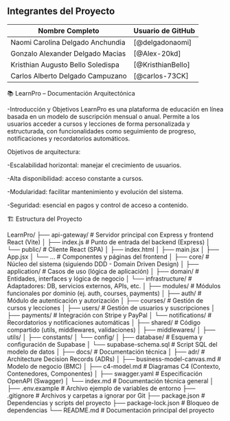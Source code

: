 ## Integrantes del Proyecto

| Nombre Completo        | Usuario de GitHub         |
|------------------------|---------------------------|
| Naomi Carolina Delgado Anchundia   | [@delgadonaomi]
| Gonzalo Alexander Delgado Macias   | [@Alex-20kd]
| Kristhian Augusto Bello Soledispa  | [@KristhianBello]
| Carlos Alberto Delgado Campuzano   | [@carlos-73CK]


📚 LearnPro – Documentación Arquitectónica

-Introducción y Objetivos
LearnPro es una plataforma de educación en línea basada en un modelo de suscripción mensual o anual. Permite a los usuarios acceder a cursos y lecciones de forma personalizada y estructurada, con funcionalidades como seguimiento de progreso, notificaciones y recordatorios automáticos.

Objetivos de arquitectura:

-Escalabilidad horizontal: manejar el crecimiento de usuarios.

-Alta disponibilidad: acceso constante a cursos.

-Modularidad: facilitar mantenimiento y evolución del sistema.

-Seguridad: esencial en pagos y control de acceso a contenido.

🏗️ Estructura del Proyecto


LearnPro/
├── api-gateway/              # Servidor principal con Express y frontend React (Vite)
│   ├── index.js              # Punto de entrada del backend (Express)
│   └── public/               # Cliente React (SPA)
│       ├── index.html
│       ├── main.jsx
│       ├── App.jsx
│       └── ...               # Componentes y páginas del frontend
│
├── core/                     # Núcleo del sistema (siguiendo DDD - Domain Driven Design)
│   ├── application/          # Casos de uso (lógica de aplicación)
│   ├── domain/               # Entidades, interfaces y lógica de negocio
│   └── infrastructure/       # Adaptadores: DB, servicios externos, APIs, etc.
│
├── modules/                  # Módulos funcionales por dominio (ej. auth, courses, payments)
│   ├── auth/                 # Módulo de autenticación y autorización
│   ├── courses/              # Gestión de cursos y lecciones
│   ├── users/                # Gestión de usuarios y suscripciones
│   ├── payments/             # Integración con Stripe y PayPal
│   └── notifications/        # Recordatorios y notificaciones automáticas
│
├── shared/                   # Código compartido (utils, middlewares, validaciones)
│   ├── middlewares/
│   ├── utils/
│   ├── constants/
│   └── config/
│
├── database/                 # Esquema y configuración de Supabase
│   └── supabase-schema.sql   # Script SQL del modelo de datos
│
├── docs/                     # Documentación técnica
│   ├── adr/                  # Architecture Decision Records (ADRs)
│   ├── business-model-canvas.md  # Modelo de negocio (BMC)
│   ├── c4-model.md           # Diagramas C4 (Contexto, Contenedores, Componentes)
│   ├── swagger.yaml          # Especificación OpenAPI (Swagger)
│   └── index.md              # Documentación técnica general
│
├── .env.example              # Archivo ejemplo de variables de entorno
├── .gitignore                # Archivos y carpetas a ignorar por Git
├── package.json              # Dependencias y scripts del proyecto
├── package-lock.json         # Bloqueo de dependencias
└── README.md                 # Documentación principal del proyecto
